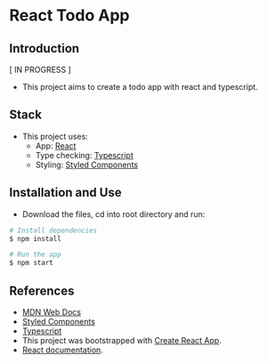 # React Todo App

## Introduction
[ IN PROGRESS ]
- This project aims to create a todo app with react and typescript.

## Stack

- This project uses: 
  - App: [React](https://reactjs.org/)
  - Type checking: [Typescript](https://www.typescriptlang.org/docs/handbook/react-&-webpack.html)
  - Styling: [Styled Components](https://www.styled-components.com/)

## Installation and Use

- Download the files, cd into root directory and run:
```bash
# Install dependencies
$ npm install

# Run the app
$ npm start
```

## References

- [MDN Web Docs](https://developer.mozilla.org/en-US/)
- [Styled Components](https://www.styled-components.com/)
- [Typescript](https://www.typescriptlang.org/docs/handbook/react-&-webpack.html)
- This project was bootstrapped with [Create React App](https://github.com/facebook/create-react-app).
- [React documentation](https://reactjs.org/).
